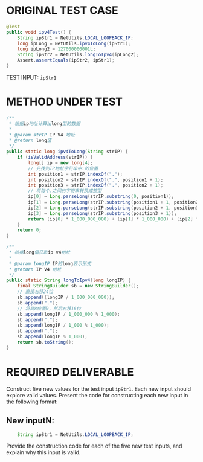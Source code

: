 # ORIGINAL TEST CASE
```java
@Test
public void ipv4Test() {
    String ipStr1 = NetUtils.LOCAL_LOOPBACK_IP;
    long ipLong = NetUtils.ipv4ToLong(ipStr1);
    long ipLong2 = 127000000001L;
    String ipStr2 = NetUtils.longToIpv4(ipLong2);
    Assert.assertEquals(ipStr2, ipStr1);
}

```
TEST INPUT: `ipStr1`


# METHOD UNDER TEST
```java
/**
 * 根据ip地址计算出long型的数据
 *
 * @param strIP IP V4 地址
 * @return long值
 */
public static long ipv4ToLong(String strIP) {
    if (isValidAddress(strIP)) {
        long[] ip = new long[4];
        // 先找到IP地址字符串中.的位置
        int position1 = strIP.indexOf(".");
        int position2 = strIP.indexOf(".", position1 + 1);
        int position3 = strIP.indexOf(".", position2 + 1);
        // 将每个.之间的字符串转换成整型
        ip[0] = Long.parseLong(strIP.substring(0, position1));
        ip[1] = Long.parseLong(strIP.substring(position1 + 1, position2));
        ip[2] = Long.parseLong(strIP.substring(position2 + 1, position3));
        ip[3] = Long.parseLong(strIP.substring(position3 + 1));
        return (ip[0] * 1_000_000_000) + (ip[1] * 1_000_000) + (ip[2] * 1_000) + ip[3];
    }
    return 0;
}

/**
 * 根据long值获取ip v4地址
 *
 * @param longIP IP的long表示形式
 * @return IP V4 地址
 */
public static String longToIpv4(long longIP) {
    final StringBuilder sb = new StringBuilder();
    // 直接右移24位
    sb.append((longIP / 1_000_000_000));
    sb.append(".");
    // 将高8位置0，然后右移16位
    sb.append(longIP / 1_000_000 % 1_000);
    sb.append(".");
    sb.append(longIP / 1_000 % 1_000);
    sb.append(".");
    sb.append(longIP % 1_000);
    return sb.toString();
}

```


# REQUIRED DELIVERABLE
Construct five new values for the test input `ipStr1`. Each new input should explore valid values. Present the code for constructing each new input in the following format:
## New inputN:
```java
    String ipStr1 = NetUtils.LOCAL_LOOPBACK_IP;
```

Provide the construction code for each of the five new test inputs, and explain why this input is valid. 